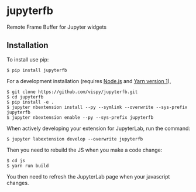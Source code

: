 jupyterfb
===============================

Remote Frame Buffer for Jupyter widgets

Installation
------------

To install use pip:

    $ pip install jupyterfb

For a development installation (requires [Node.js](https://nodejs.org) and [Yarn version 1](https://classic.yarnpkg.com/)),

    $ git clone https://github.com/vispy/jupyterfb.git
    $ cd jupyterfb
    $ pip install -e .
    $ jupyter nbextension install --py --symlink --overwrite --sys-prefix jupyterfb
    $ jupyter nbextension enable --py --sys-prefix jupyterfb

When actively developing your extension for JupyterLab, run the command:

    $ jupyter labextension develop --overwrite jupyterfb

Then you need to rebuild the JS when you make a code change:

    $ cd js
    $ yarn run build

You then need to refresh the JupyterLab page when your javascript changes.
